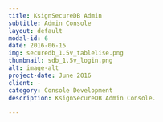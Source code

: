 ```yaml
---
title: KsignSecureDB Admin
subtitle: Admin Console
layout: default
modal-id: 6
date: 2016-06-15
img: securedb_1.5v_tablelise.png
thumbnail: sdb_1.5v_login.png
alt: image-alt
project-date: June 2016
client: -
category: Console Development
description: KsignSecureDB Admin Console.
 
---
```


